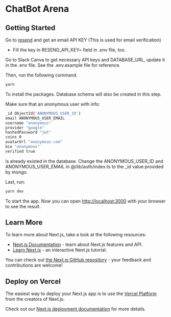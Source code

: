 # ChatBot Arena

## Getting Started

Go to [resend](https://resend.com/) and get an email API KEY (This is used for email verification)

- Fill the key in RESEND_API_KEY= field in .env file, too.

Go to Slack Canva to get necessary API keys and DATABASE_URL, update it in the .env file. See the .env.example file for reference.

Then, run the following command.

```bash
yarn
```

To install the packages. Database schema will also be created in this step.

Make sure that an anonymous user with info:
```bash
_id ObjectId('ANONYMOUS_USER_ID')
email ANONYMOUS_USER_EMAIL
username "anonymous"
provider "google"
hashedPassword "jwt"
coins 0
avatarUrl "anonymous.com"
bio "anonymous"
verified true
```
is already existed in the database.
Change the ANONYMOUS_USER_ID and ANONYMOUS_USER_EMAIL in @/lib/auth/index.ts to the _id value provided by mongo.

Last, run:

```bash
yarn dev

```

To start the app. Now you can open [http://localhost:3000](http://localhost:3000) with your browser to see the result.

## Learn More

To learn more about Next.js, take a look at the following resources:

- [Next.js Documentation](https://nextjs.org/docs) - learn about Next.js features and API.
- [Learn Next.js](https://nextjs.org/learn) - an interactive Next.js tutorial.

You can check out [the Next.js GitHub repository](https://github.com/vercel/next.js/) - your feedback and contributions are welcome!

## Deploy on Vercel

The easiest way to deploy your Next.js app is to use the [Vercel Platform](https://vercel.com/new?utm_medium=default-template&filter=next.js&utm_source=create-next-app&utm_campaign=create-next-app-readme) from the creators of Next.js.

Check out our [Next.js deployment documentation](https://nextjs.org/docs/deployment) for more details.
